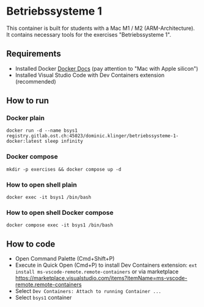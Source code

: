 # Betriebssysteme 1

This container is built for students with a Mac M1 / M2 (ARM-Architecture).
It contains necessary tools for the exercises "Betriebssysteme 1".

## Requirements

- Installed Docker [Docker Docs](https://docs.docker.com/desktop/install/mac-install/) (pay attention to "Mac with Apple silicon")
- Installed Visual Studio Code with Dev Containers extension (recommended)

## How to run

### Docker plain

`docker run -d --name bsys1 registry.gitlab.ost.ch:45023/dominic.klinger/betriebssysteme-1-docker:latest sleep infinity`

### Docker compose

`mkdir -p exercises && docker compose up -d`

### How to open shell plain

`docker exec -it bsys1 /bin/bash`

### How to open shell Docker compose

`docker compose exec -it bsys1 /bin/bash`

## How to code

- Open Command Palette (Cmd+Shift+P)
- Execute in Quick Open (Cmd+P) to install Dev Containers extension: `ext install ms-vscode-remote.remote-containers` or via marketplace https://marketplace.visualstudio.com/items?itemName=ms-vscode-remote.remote-containers
- Select `Dev Containers: Attach to running Container ...`
- Select `bsys1` container
